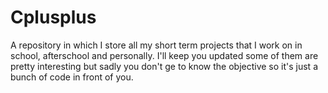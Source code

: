# Cplusplus

A repository in which I store all my short term projects that I work on in school, afterschool and personally. I'll keep you updated some of them are pretty interesting but sadly you don't ge to know the objective so it's just a bunch of code in front of you.

